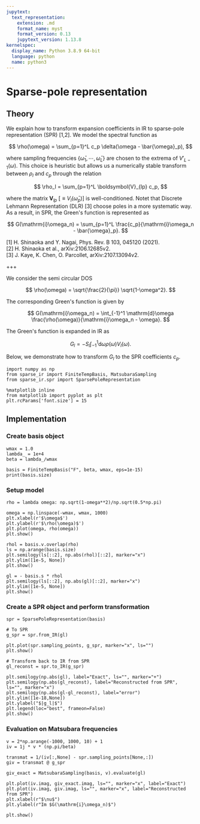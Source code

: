 ```yaml
---
jupytext:
  text_representation:
    extension: .md
    format_name: myst
    format_version: 0.13
    jupytext_version: 1.13.8
kernelspec:
  display_name: Python 3.8.9 64-bit
  language: python
  name: python3
---
```


# Sparse-pole representation

## Theory

We explain how to transform expansion coefficients in IR to sparse-pole representation (SPR) [1,2].
We model the spectral function as

$$
    \rho(\omega) = \sum_{p=1}^L c_p \delta(\omega - \bar{\omega}_p),
$$

where sampling frequencies $\{\bar{\omega}_1, \cdots, \bar{\omega}_{L}\}$ are chosen to the extrema of $V'_{L-1}(\omega)$.
This choice is heuristic but allows us a numerically stable transform between $\rho_l$ and $c_p$ through the relation

$$
\rho_l = \sum_{p=1}^L \boldsymbol{V}_{lp} c_p,
$$

where the matrix $\boldsymbol{V}_{lp}~[\equiv V_l(\bar{\omega}_p)]$ is well-conditioned.
Notet that Discrete Lehmann Representation (DLR) [3] choose poles in a more systematic way.
As a result, in SPR, the Green's function is represented as

$$
G(\mathrm{i}\omega_n) = \sum_{p=1}^L \frac{c_p}{\mathrm{i}\omega_n - \bar{\omega}_p}.
$$

[1] H. Shinaoka and Y. Nagai, Phys. Rev. B 103, 045120 (2021).<br>
[2] H. Shinaoka et al., arXiv:2106.12685v2.<br>
[3] J. Kaye, K. Chen, O. Parcollet, arXiv:2107.13094v2.<br>

+++

We consider the semi circular DOS

$$
\rho(\omega) = \sqrt{\frac{2}{\pi}} \sqrt{1-\omega^2}.
$$

The corresponding Green's function is given by

$$
G(\mathrm{i}\omega_n) = \int_{-1}^1 \mathrm{d}\omega \frac{\rho(\omega)}{\mathrm{i}\omega_n - \omega}.
$$

The Green's function is expanded in IR as

$$
G_l = - S_l \int_{-1}^1 \mathrm{d}\omega \rho(\omega) V_l(\omega).
$$

Below, we demonstrate how to transform $G_l$ to the SPR coefficients $c_p$.

```{code-cell} ipython3
import numpy as np
from sparse_ir import FiniteTempBasis, MatsubaraSampling
from sparse_ir.spr import SparsePoleRepresentation

%matplotlib inline
from matplotlib import pyplot as plt
plt.rcParams['font.size'] = 15
```

## Implementation

### Create basis object

```{code-cell} ipython3
wmax = 1.0
lambda_ = 1e+4
beta = lambda_/wmax

basis = FiniteTempBasis("F", beta, wmax, eps=1e-15)
print(basis.size)
```

### Setup model

```{code-cell} ipython3
rho = lambda omega: np.sqrt(1-omega**2)/np.sqrt(0.5*np.pi)

omega = np.linspace(-wmax, wmax, 1000)
plt.xlabel(r'$\omega$')
plt.ylabel(r'$\rho(\omega)$')
plt.plot(omega, rho(omega))
plt.show()
```

```{code-cell} ipython3
rhol = basis.v.overlap(rho)
ls = np.arange(basis.size)
plt.semilogy(ls[::2], np.abs(rhol)[::2], marker="x")
plt.ylim([1e-5, None])
plt.show()
```

```{code-cell} ipython3
gl = - basis.s * rhol
plt.semilogy(ls[::2], np.abs(gl)[::2], marker="x")
plt.ylim([1e-5, None])
plt.show()
```

### Create a SPR object and perform transformation

```{code-cell} ipython3
spr = SparsePoleRepresentation(basis)

# To SPR
g_spr = spr.from_IR(gl)

plt.plot(spr.sampling_points, g_spr, marker="x", ls="")
plt.show()
```

```{code-cell} ipython3
# Transform back to IR from SPR
gl_reconst = spr.to_IR(g_spr)

plt.semilogy(np.abs(gl), label="Exact", ls="", marker="+")
plt.semilogy(np.abs(gl_reconst), label="Reconstructed from SPR", ls="", marker="x")
plt.semilogy(np.abs(gl-gl_reconst), label="error")
plt.ylim([1e-18,None])
plt.ylabel("$|g_l|$")
plt.legend(loc="best", frameon=False)
plt.show()
```

### Evaluation on Matsubara frequencies

```{code-cell} ipython3
v = 2*np.arange(-1000, 1000, 10) + 1
iv = 1j * v * (np.pi/beta)

transmat = 1/(iv[:,None] - spr.sampling_points[None,:])
giv = transmat @ g_spr

giv_exact = MatsubaraSampling(basis, v).evaluate(gl)

plt.plot(iv.imag, giv_exact.imag, ls="", marker="x", label="Exact")
plt.plot(iv.imag, giv.imag, ls="", marker="x", label="Reconstructed from SPR")
plt.xlabel(r"$\nu$")
plt.ylabel(r"Im $G(\mathrm{i}\omega_n)$")

plt.show()
```
